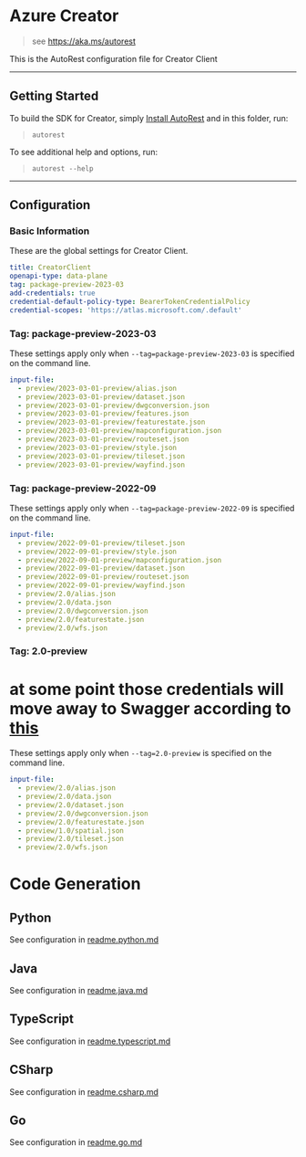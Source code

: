 # Azure Creator

> see https://aka.ms/autorest

This is the AutoRest configuration file for Creator Client

---

## Getting Started

To build the SDK for Creator, simply [Install AutoRest](https://aka.ms/autorest/install) and in this folder, run:

> `autorest`

To see additional help and options, run:

> `autorest --help`

---

## Configuration

### Basic Information

These are the global settings for Creator Client.

``` yaml
title: CreatorClient
openapi-type: data-plane
tag: package-preview-2023-03
add-credentials: true
credential-default-policy-type: BearerTokenCredentialPolicy
credential-scopes: 'https://atlas.microsoft.com/.default'
```


### Tag: package-preview-2023-03

These settings apply only when `--tag=package-preview-2023-03` is specified on the command line.

```yaml $(tag) == 'package-preview-2023-03'
input-file:
  - preview/2023-03-01-preview/alias.json
  - preview/2023-03-01-preview/dataset.json
  - preview/2023-03-01-preview/dwgconversion.json
  - preview/2023-03-01-preview/features.json
  - preview/2023-03-01-preview/featurestate.json
  - preview/2023-03-01-preview/mapconfiguration.json
  - preview/2023-03-01-preview/routeset.json
  - preview/2023-03-01-preview/style.json
  - preview/2023-03-01-preview/tileset.json
  - preview/2023-03-01-preview/wayfind.json
```
### Tag: package-preview-2022-09

These settings apply only when `--tag=package-preview-2022-09` is specified on the command line.

``` yaml $(tag) == 'package-preview-2022-09'
input-file:
  - preview/2022-09-01-preview/tileset.json
  - preview/2022-09-01-preview/style.json
  - preview/2022-09-01-preview/mapconfiguration.json
  - preview/2022-09-01-preview/dataset.json
  - preview/2022-09-01-preview/routeset.json
  - preview/2022-09-01-preview/wayfind.json
  - preview/2.0/alias.json
  - preview/2.0/data.json
  - preview/2.0/dwgconversion.json
  - preview/2.0/featurestate.json
  - preview/2.0/wfs.json
```

### Tag: 2.0-preview

# at some point those credentials will move away to Swagger according to [this](https://github.com/Azure/autorest/issues/3718)

These settings apply only when `--tag=2.0-preview` is specified on the command line.

``` yaml $(tag) == '2.0-preview'
input-file:
  - preview/2.0/alias.json
  - preview/2.0/data.json
  - preview/2.0/dataset.json
  - preview/2.0/dwgconversion.json
  - preview/2.0/featurestate.json
  - preview/1.0/spatial.json
  - preview/2.0/tileset.json
  - preview/2.0/wfs.json
```

# Code Generation

## Python

See configuration in [readme.python.md](./readme.python.md)

## Java

See configuration in [readme.java.md](./readme.java.md)

## TypeScript

See configuration in [readme.typescript.md](./readme.typescript.md)

## CSharp

See configuration in [readme.csharp.md](./readme.csharp.md)

## Go

See configuration in [readme.go.md](./readme.go.md)
